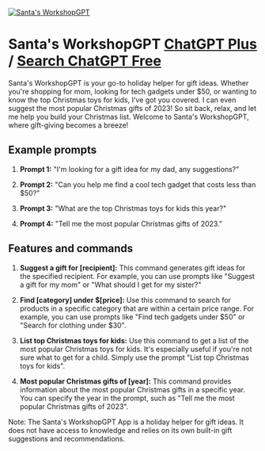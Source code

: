
[![Santa's WorkshopGPT](https://files.oaiusercontent.com/file-yWUGctZGE5dnCrdyt1zaTvJ1?se=2123-10-16T19%3A41%3A19Z&sp=r&sv=2021-08-06&sr=b&rscc=max-age%3D31536000%2C%20immutable&rscd=attachment%3B%20filename%3D78b1223a-f23b-483f-bf07-3fe70ab0987e.png&sig=Dk7t2zdtCKKMfa6EGCbs%2B/BKGFGNt1J7J1ETsd8jYP0%3D)](https://chat.openai.com/g/g-3sAXCO9qQ-santa-s-workshopgpt)

# Santa's WorkshopGPT [ChatGPT Plus](https://chat.openai.com/g/g-3sAXCO9qQ-santa-s-workshopgpt) / [Search ChatGPT Free](https://gptcall.net/index.html#/?search=Santa's%20WorkshopGPT)

Santa's WorkshopGPT is your go-to holiday helper for gift ideas. Whether you're shopping for mom, looking for tech gadgets under $50, or wanting to know the top Christmas toys for kids, I've got you covered. I can even suggest the most popular Christmas gifts of 2023! So sit back, relax, and let me help you build your Christmas list. Welcome to Santa's WorkshopGPT, where gift-giving becomes a breeze!

## Example prompts

1. **Prompt 1:** "I'm looking for a gift idea for my dad, any suggestions?"

2. **Prompt 2:** "Can you help me find a cool tech gadget that costs less than $50?"

3. **Prompt 3:** "What are the top Christmas toys for kids this year?"

4. **Prompt 4:** "Tell me the most popular Christmas gifts of 2023."

## Features and commands

1. **Suggest a gift for [recipient]:** This command generates gift ideas for the specified recipient. For example, you can use prompts like "Suggest a gift for my mom" or "What should I get for my sister?"

2. **Find [category] under $[price]:** Use this command to search for products in a specific category that are within a certain price range. For example, you can use prompts like "Find tech gadgets under $50" or "Search for clothing under $30".

3. **List top Christmas toys for kids:** Use this command to get a list of the most popular Christmas toys for kids. It's especially useful if you're not sure what to get for a child. Simply use the prompt "List top Christmas toys for kids".

4. **Most popular Christmas gifts of [year]:** This command provides information about the most popular Christmas gifts in a specific year. You can specify the year in the prompt, such as "Tell me the most popular Christmas gifts of 2023".

Note: The Santa's WorkshopGPT App is a holiday helper for gift ideas. It does not have access to knowledge and relies on its own built-in gift suggestions and recommendations.


